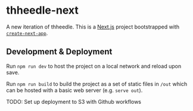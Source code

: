 # thheedle-next

A new iteration of thheedle. This is a [Next.js](https://nextjs.org/) project bootstrapped with [`create-next-app`](https://github.com/vercel/next.js/tree/canary/packages/create-next-app).

## Development & Deployment

Run `npm run dev` to host the project on a local network and reload upon save.

Run `npm run build` to build the project as a set of static files in `/out` which can be hosted with a basic web server (e.g. `serve out`).

TODO: Set up deployment to S3 with Github workflows
